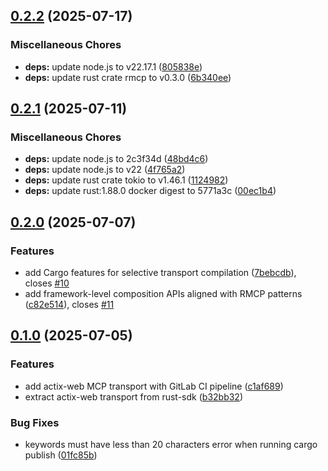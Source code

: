 ## [0.2.2](https://gitlab.com/lx-industries/rmcp-actix-web/compare/v0.2.1...v0.2.2) (2025-07-17)


### Miscellaneous Chores

* **deps:** update node.js to v22.17.1 ([805838e](https://gitlab.com/lx-industries/rmcp-actix-web/commit/805838eb6e8eaa61df5797e286509e3e84510800))
* **deps:** update rust crate rmcp to v0.3.0 ([6b340ee](https://gitlab.com/lx-industries/rmcp-actix-web/commit/6b340ee89466aa0f82510d702ad71db90c64346b))

## [0.2.1](https://gitlab.com/lx-industries/rmcp-actix-web/compare/v0.2.0...v0.2.1) (2025-07-11)


### Miscellaneous Chores

* **deps:** update node.js to 2c3f34d ([48bd4c6](https://gitlab.com/lx-industries/rmcp-actix-web/commit/48bd4c6a318e5564444491e8eff1614122d76476))
* **deps:** update node.js to v22 ([4f765a2](https://gitlab.com/lx-industries/rmcp-actix-web/commit/4f765a2fd8ea8e1dc167041a23b65453cd9f54d2))
* **deps:** update rust crate tokio to v1.46.1 ([1124982](https://gitlab.com/lx-industries/rmcp-actix-web/commit/11249822ee69d9d69849695aa10293265bc3e6ba))
* **deps:** update rust:1.88.0 docker digest to 5771a3c ([00ec1b4](https://gitlab.com/lx-industries/rmcp-actix-web/commit/00ec1b4bf260bbd589e5be54979a0bd705006147))

## [0.2.0](https://gitlab.com/lx-industries/rmcp-actix-web/compare/v0.1.0...v0.2.0) (2025-07-07)


### Features

* add Cargo features for selective transport compilation ([7bebcdb](https://gitlab.com/lx-industries/rmcp-actix-web/commit/7bebcdb5b037037d17824df85966ce26c9473538)), closes [#10](https://gitlab.com/lx-industries/rmcp-actix-web/issues/10)
* add framework-level composition APIs aligned with RMCP patterns ([c82e514](https://gitlab.com/lx-industries/rmcp-actix-web/commit/c82e51425c2d7518a4fcff81a85231848785c703)), closes [#11](https://gitlab.com/lx-industries/rmcp-actix-web/issues/11)

## [0.1.0](https://gitlab.com/lx-industries/rmcp-actix-web/compare/v0.0.0...v0.1.0) (2025-07-05)


### Features

* add actix-web MCP transport with GitLab CI pipeline ([c1af689](https://gitlab.com/lx-industries/rmcp-actix-web/commit/c1af689ba42aca9d1bd57a2f3ce5c57351480b0f))
* extract actix-web transport from rust-sdk ([b32bb32](https://gitlab.com/lx-industries/rmcp-actix-web/commit/b32bb32cc55b37ee8658a6614c70b01d2b9a8e7c))


### Bug Fixes

* keywords must have less than 20 characters error when running cargo publish ([01fc85b](https://gitlab.com/lx-industries/rmcp-actix-web/commit/01fc85b953c606a662d5b5560b2e1ee6097b2de2))
